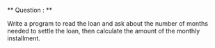 ** Question : **

Write a program to read the loan and ask about the number of months needed to settle the loan, then calculate the amount of the monthly installment.
